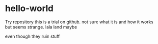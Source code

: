 # hello-world
Try repository
this is a trial on github. not sure what it is and how it works but seems strange. 
lala land maybe 

even though they ruin stuff
